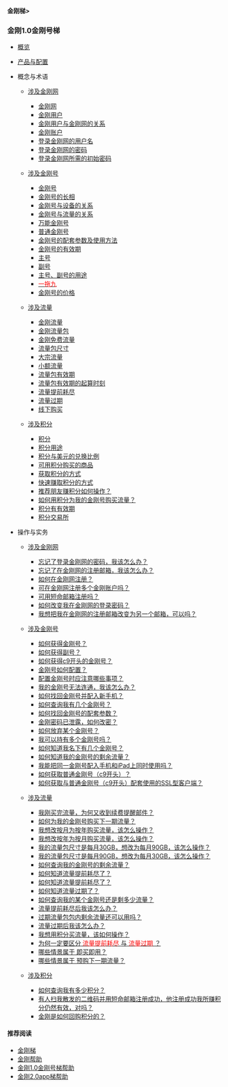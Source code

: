 #### 金刚梯>

### 金刚1.0金刚号梯
- [概览](https://github.com/a2zitpro/web/blob/master/kkproducts1.0.md)
- [产品与配置](https://github.com/a2zitpro/web/blob/master/list_kkproducts1.0.md)

- 概念与术语
  - [涉及金刚网]()
    - [金刚网](https://github.com/a2zitpro/web/blob/master/kksitecn)
    - [金刚用户](https://github.com/a2zitpro/web/blob/master/kkuser)
    - [金刚用户与金刚网的关系](https://github.com/a2zitpro/web/blob/master/mappingrelationshipbetweenkkuser&kksitecn)
    - [金刚账户](https://github.com/a2zitpro/web/blob/master/kkaccount)
    - [登录金刚网的用户名](https://github.com/a2zitpro/web/blob/master/kkusername&passwdonkksitecn)
    - [登录金刚网的密码](https://github.com/a2zitpro/web/blob/master/kkusername&passwdonkksitecn)
    - [登录金刚网所需的初始密码](https://github.com/a2zitpro/web/blob/master/initialpasswdforloginkksitecn)

  - [涉及金刚号]()
    - [金刚号](https://github.com/a2zitpro/web/blob/master/kkid.md)
    - [金刚号的长相](https://github.com/a2zitpro/web/blob/master/kkidform.md)
    - [金刚号与设备的关系](https://github.com/a2zitpro/web/blob/master/mappingrelationshipbetweenkkid&device.md)
    - [金刚号与流量的关系](https://github.com/a2zitpro/web/blob/master/mappingrelationshipbetweenkkid&kkdatatraffic.md)
    - [万能金刚号](https://github.com/a2zitpro/web/blob/master/multipurposekkid.md)
    - [普通金刚号](https://github.com/a2zitpro/web/blob/master/singlepurposekkid.md)
    - [金刚号的配套参数及使用方法](https://github.com/a2zitpro/web/blob/master/parametersofkkid.md)
    - [金刚号的有效期](https://github.com/a2zitpro/web/blob/master/kkidvalidity.md)
    - [主号](https://github.com/a2zitpro/web/blob/master/mainkkid.md) 
    - [副号](https://github.com/a2zitpro/web/blob/master/auxiliarykkid.md)
    - [主号、副号的用途](https://github.com/a2zitpro/web/blob/master/useofkkid.md) 
    - [<font color="Red"> 一拖九 </font>](https://github.com/a2zitpro/web/blob/master/onefornine.md)
    - [金刚号的价格](https://github.com/a2zitpro/web/blob/master/kkidprice.md)
  - [涉及流量]()
    - [金刚流量](https://a2zitpro.github.io/web/kkdatatraffic)
    - [金刚流量包](https://a2zitpro.github.io/web/kkdatatrafficpackage)
    - [金刚免费流量](https://a2zitpro.github.io/web/kkdatatrafficfree)
    - [流量包尺寸](https://a2zitpro.github.io/web/kkdatatrafficsize)
    - [大宗流量](https://a2zitpro.github.io/web/bulkkkdatatraffic)
    - [小额流量](https://a2zitpro.github.io/web/smallamountkkdatatraffic)
    - [流量包有效期](https://a2zitpro.github.io/web/kkdatatrafficvalidityperiod)
    - [流量包有效期的起算时刻](https://a2zitpro.github.io/web/kkdatatrafficpakagevalidityperiodstarttime)
    - [流量提前耗尽](https://a2zitpro.github.io/web/kkdatatrafficisexhaustedearly)
    - [流量过期](https://a2zitpro.github.io/web/kkdatatrafficexpired)
    - [线下购买](https://a2zitpro.github.io/web/offlinepurchasedatatraffic)

  - [涉及积分]()
    - [积分](https://a2zitpro.github.io/web/kkpoints)
    - [积分用途](https://a2zitpro.github.io/web/useofkkpoints)
    - [积分与美元的兑换比例](https://a2zitpro.github.io/web/kkpointstoexchangedollars)
    - [可用积分购买的商品](https://a2zitpro.github.io/web/kkgoodsthatcanbepurchasedwithkkpoints)
    - [获取积分的方式](https://a2zitpro.github.io/web/waystoearnkkpoints)
    - [快速赚取积分的方式](https://a2zitpro.github.io/web/toearnpointsquickly)
    - [推荐朋友赚积分如何操作？](https://a2zitpro.github.io/web/workingmethodsofkkreferee)
    - [如何用积分为我的金刚号购买流量？](https://a2zitpro.github.io/web/thewaytobuydatatrafficwithpoints)
    - [积分有有效期](https://a2zitpro.github.io/web/kkpointsexpired)
    - [积分交易所](https://a2zitpro.github.io/web/kkpointexchange)


- 操作与实务
  - [涉及金刚网]()
    - [忘记了登录金刚网的密码，我该怎么办？](https://a2zitpro.github.io/web/forgettenpasswdonkksite)
    - [忘记了在金刚网的注册邮箱，我该怎么办？](https://a2zitpro.github.io/web/forgettenregemailaddress)
    - [如何在金刚网注册？](https://a2zitpro.github.io/web/reginkksitecn)
    - [可在金刚网注册多个金刚账户吗？](https://a2zitpro.github.io/web/mutimailboxreginkksitecn)
    - [可用短命邮箱注册吗？](https://a2zitpro.github.io/web/disposableemailreg)
    - [如何改变我在金刚网的登录密码？]()
    - [我想把我在金刚网的注册邮箱改变为另一个邮箱，可以吗？]()

  - [涉及金刚号]()
    - [如何获得金刚号？](https://a2zitpro.github.io/web/getkkid)
    - [如何获得副号？](https://a2zitpro.github.io/web/getauxiliarykkid)
    - [如何获得c9开头的金刚号？](https://a2zitpro.github.io/web/getkkidstartingwithc9)
    - [金刚号如何配置？](https://a2zitpro.github.io/web/list_kkproducts1.0)
    - [配置金刚号时应注意哪些事项？](https://a2zitpro.github.io/web/configurationconsiderations)
    - [我的金刚号无法连通，我该怎么办？](https://a2zitpro.github.io/web/)
    - [如何找回金刚号并配入新手机？](https://a2zitpro.github.io/web/changetoanewphone)
    - [如何查询我有几个金刚号？](https://a2zitpro.github.io/web/howmanykkiddoihave)
    - [如何找回金刚号的配套参数？](https://a2zitpro.github.io/web/getbackparameters)
    - [金刚密码已泄露，如何改密？](https://a2zitpro.github.io/web/changekkidpasswd)
    - [如何放弃某个金刚号？](https://a2zitpro.github.io/web/kkiddrop)
    - [我可以持有多个金刚号吗？](https://a2zitpro.github.io/web/mappingrelationshipbetweenkkid&kkuser)
    - [如何知道我名下有几个金刚号？](https://a2zitpro.github.io/web/howmanykkiddoihave)
    - [如何知道我的金刚号的剩余流量？](https://a2zitpro.github.io/web/howmanykkiddoihave)
    - [我能把同一金刚号配入手机和iPad上同时使用吗？](https://a2zitpro.github.io/web/onefornine)
    - [如何获取普通金刚号（c9开头）？](https://a2zitpro.github.io/web/getkkidstartingwithc9)
    - [如何获取与普通金刚号（c9开头）配套使用的SSL型客户端？](https://a2zitpro.github.io/web/getSSLclientapp)



  - [涉及流量]()
    - [我刚买完流量，为何又收到续费提醒邮件？](https://a2zitpro.github.io/web/刚买流量又被提醒续费)
    - [如何为我的金刚号购买下一期流量？]()
    - [我想改按月为按年购买流量，该怎么操作？]()
    - [我想改按年为按月购买流量，该怎么操作？]()
    - [我的流量包尺寸是每月30GB，想改为每月90GB，该怎么操作？]()
    - [我的流量包尺寸是每月90GB，想改为每月30GB，该怎么操作？]()
    - [如何查询我的金刚号的剩余流量？](https://a2zitpro.github.io/web/howmanykkiddoihave)
    - [如何知道流量提前耗尽了？](https://a2zitpro.github.io/web/流量提前耗尽的识别)
    - [如何知道流量提前耗尽了？](https://a2zitpro.github.io/web/kkdatatrafficisexhaustedearlyidentify)
    - [如何知道流量过期了？](https://a2zitpro.github.io/web/kkdatatrafficexpiredidentify)
    - [如何查询我的某个金刚号还是剩多少流量？](https://a2zitpro.github.io/web/howmanykkiddoihave)
    - [流量提前耗尽后我该怎么办？](https://a2zitpro.github.io/web/)
    - [过期流量包包内剩余流量还可以用吗？](https://a2zitpro.github.io/web/流量包过期后剩余流量还可以用吗)
    - [流量过期后我该怎么办？](https://a2zitpro.github.io/web/)
    - [我想用积分买流量，该如何操作？](https://a2zitpro.github.io/web/thewaytobuydatatrafficwithpoints)
    - [为何一定要区分<font color="Red"> 流量提前耗尽 </font>与<font color="Red"> 流量过期 </font>？](https://a2zitpro.github.io/web/reasonsfordistinguishingbetweenkkdatatrafficexpiration&earlyexhaustion)
    - [哪些情景属于 即买即用？](https://a2zitpro.github.io/web/哪些情景属于即买即用)
    - [哪些情景属于 预购下一期流量？](https://a2zitpro.github.io/web/哪些情景属于预购下一期流量)

  - [涉及积分]()
    - [如何查询我有多少积分？]()
    - [有人扫我散发的二维码并用短命邮箱注册成功，他注册成功我所赚积分仍然有效，对吗？](https://a2zitpro.github.io/web/短命邮箱注册之奖励积分)
    - [金刚是如何回购积分的？](https://a2zitpro.github.io/web/buybackpoints)

#### 推荐阅读

- [金刚梯](https://a2zitpro.github.io/web/dlb)
- [金刚帮助](https://a2zitpro.github.io/web/list_helpkkvpn)
- [金刚1.0金刚号梯帮助](https://a2zitpro.github.io/web/list_helpkkvpn1.0)
- [金刚2.0app梯帮助](https://a2zitpro.github.io/web/list_helpkkvpn2.0)
